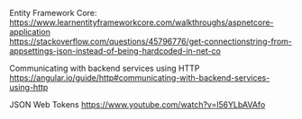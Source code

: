 Entity Framework Core:  
https://www.learnentityframeworkcore.com/walkthroughs/aspnetcore-application  
https://stackoverflow.com/questions/45796776/get-connectionstring-from-appsettings-json-instead-of-being-hardcoded-in-net-co  


Communicating with backend services using HTTP
https://angular.io/guide/http#communicating-with-backend-services-using-http

JSON Web Tokens
https://www.youtube.com/watch?v=l56YLbAVAfo
